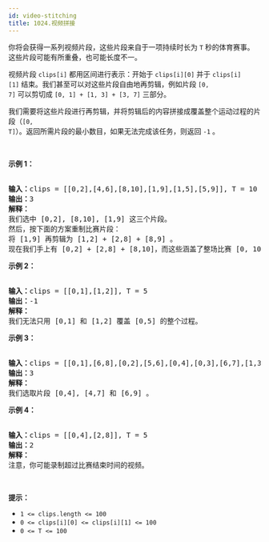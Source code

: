 ```yaml
---
id: video-stitching
title: 1024.视频拼接
---
```

你将会获得一系列视频片段，这些片段来自于一项持续时长为 <code>T</code> 秒的体育赛事。这些片段可能有所重叠，也可能长度不一。

视频片段 <code>clips[i]</code> 都用区间进行表示：开始于 <code>clips[i][0]</code> 并于 <code>clips[i][1]</code> 结束。我们甚至可以对这些片段自由地再剪辑，例如片段 <code>[0, 7]</code> 可以剪切成 <code>[0, 1] + [1, 3] + [3, 7]</code> 三部分。

我们需要将这些片段进行再剪辑，并将剪辑后的内容拼接成覆盖整个运动过程的片段（<code>[0, T]</code>）。返回所需片段的最小数目，如果无法完成该任务，则返回 <code>-1</code> 。

 

**示例 1：**


<pre><br/><strong>输入：</strong>clips = [[0,2],[4,6],[8,10],[1,9],[1,5],[5,9]], T = 10<br/><strong>输出：</strong>3<br/><strong>解释：</strong><br/>我们选中 [0,2], [8,10], [1,9] 这三个片段。<br/>然后，按下面的方案重制比赛片段：<br/>将 [1,9] 再剪辑为 [1,2] + [2,8] + [8,9] 。<br/>现在我们手上有 [0,2] + [2,8] + [8,10]，而这些涵盖了整场比赛 [0, 10]。<br/></pre>

**示例 2：**


<pre><br/><strong>输入：</strong>clips = [[0,1],[1,2]], T = 5<br/><strong>输出：</strong>-1<br/><strong>解释：</strong><br/>我们无法只用 [0,1] 和 [1,2] 覆盖 [0,5] 的整个过程。<br/></pre>

**示例 3：**


<pre><br/><strong>输入：</strong>clips = [[0,1],[6,8],[0,2],[5,6],[0,4],[0,3],[6,7],[1,3],[4,7],[1,4],[2,5],[2,6],[3,4],[4,5],[5,7],[6,9]], T = 9<br/><strong>输出：</strong>3<br/><strong>解释： </strong><br/>我们选取片段 [0,4], [4,7] 和 [6,9] 。<br/></pre>

**示例 4：**


<pre><br/><strong>输入：</strong>clips = [[0,4],[2,8]], T = 5<br/><strong>输出：</strong>2<br/><strong>解释：</strong><br/>注意，你可能录制超过比赛结束时间的视频。<br/></pre>

 

**提示：**


- <code>1 &lt;= clips.length &lt;= 100</code>
- <code>0 &lt;= clips[i][0] &lt;= clips[i][1] &lt;= 100</code>
- <code>0 &lt;= T &lt;= 100</code>
